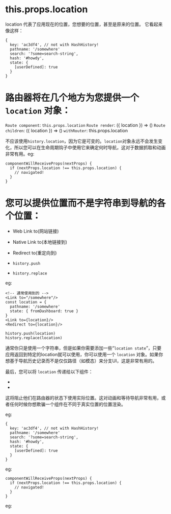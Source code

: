

this.props.location
========

location 代表了应用现在的位置，您想要的位置，甚至是原来的位置。 它看起来像这样：

```
{
  key: 'ac3df4', // not with HashHistory!
  pathname: '/somewhere'
  search: '?some=search-string',
  hash: '#howdy',
  state: {
    [userDefined]: true
  }
}
```

# 路由器将在几个地方为您提供一个 `location` 对象：

`Route component`: `this.props.location`
`Route render`: ({ location }) => ()
`Route children`: ({ location }) => ()
`withRouter`:  this.props.location

不应该使用`history.location`，因为它是可变的。`location`对象永远不会发生变化，所以您可以在生命周期钩子中使用它来确定何时导航，这对于数据抓取和动画非常有用。eg:

```
componentWillReceiveProps(nextProps) {
  if (nextProps.location !== this.props.location) {
    // navigated!
  }
}
```


# 您可以提供位置而不是字符串到导航的各个位置：

- Web Link to(网站链接)

- Native Link to(本地链接到)

- Redirect to(重定向到)

- `history.push` 

- `history.replace`

eg:

```
<!-- 通常使用到的 -->
<Link to="/somewhere"/>
const location = {
  pathname: '/somewhere'
  state: { fromDashboard: true }
}
<Link to={location}/>
<Redirect to={location}/>

history.push(location)
history.replace(location)
```

通常你只是使用一个字符串，但是如果你需要添加一些“`location state`”，只要应用返回到特定的location就可以使用，你可以使用一个 `location` 对象。如果你想基于导航历史记录而不是仅仅路径（如模态）来分支UI，这是非常有用的。


最后，您可以将 `location` 传递给以下组件：

- <Route/>
- <Switch/>

这将阻止他们在路由器的状态下使用实际位置。这对动画和等待导航非常有用，或者任何时候你想欺骗一个组件在不同于真实位置的位置渲染。


eg: 

```
{
  key: 'ac3df4', // not with HashHistory!
  pathname: '/somewhere'
  search: '?some=search-string',
  hash: '#howdy',
  state: {
    [userDefined]: true
  }
}
```

eg:

```
componentWillReceiveProps(nextProps) {
  if (nextProps.location !== this.props.location) {
    // navigated!
  }
}
```

eg:

```

```